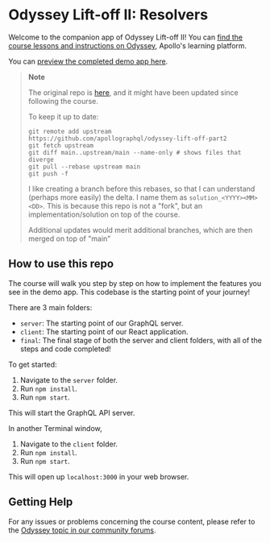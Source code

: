 # Odyssey Lift-off II: Resolvers

Welcome to the companion app of Odyssey Lift-off II! You can [find the course lessons and instructions on Odyssey](https://odyssey.apollographql.com/lift-off-part2), Apollo's learning platform.

You can [preview the completed demo app here](https://lift-off-client-demo.netlify.app/).


> **Note**
>
> The original repo is [here](https://github.com/apollographql/odyssey-lift-off-part2), and it might have been updated since following the course.
>
> To keep it up to date:
> ```
> git remote add upstream https://github.com/apollographql/odyssey-lift-off-part2
> git fetch upstream
> git diff main..upstream/main --name-only # shows files that diverge
> git pull --rebase upstream main
> git push -f
> ```
>
> I like creating a branch before this rebases, so that I can understand (perhaps more easily) the delta. I name them as `solution_<YYYY><MM><DD>`. This is because this repo is not a "fork", but an implementation/solution on top of the course.
>
> Additional updates would merit additional branches, which are then merged on top of "main"
>


## How to use this repo

The course will walk you step by step on how to implement the features you see in the demo app. This codebase is the starting point of your journey!

There are 3 main folders:

- `server`: The starting point of our GraphQL server.
- `client`: The starting point of our React application.
- `final`: The final stage of both the server and client folders, with all of the steps and code completed!

To get started:

1. Navigate to the `server` folder.
1. Run `npm install`.
1. Run `npm start`.

This will start the GraphQL API server.

In another Terminal window,

1. Navigate to the `client` folder.
1. Run `npm install`.
1. Run `npm start`.

This will open up `localhost:3000` in your web browser.

## Getting Help

For any issues or problems concerning the course content, please refer to the [Odyssey topic in our community forums](https://community.apollographql.com/tags/c/help/6/odyssey).

